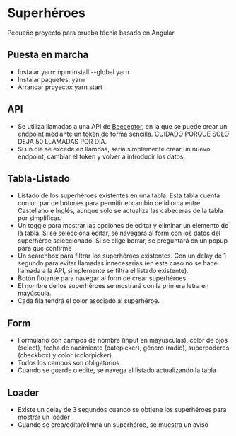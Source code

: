 
# Superhéroes

Pequeño proyecto para prueba técnia basado en Angular


## Puesta en marcha
 - Instalar yarn: npm install --global yarn
 - Instalar paquetes: yarn
 - Arrancar proyecto: yarn start



## API
- Se utiliza llamadas a una API de [Beeceptor](https://beeceptor.com/crud-api/), en la que se puede crear un endpoint mediante un token de forma sencilla. CUIDADO PORQUE SOLO DEJA 50 LLAMADAS POR DÍA.
- Si un día se excede en llamdas, sería simplemente crear un nuevo endpoint, cambiar el token y volver a introducir los datos.

## Tabla-Listado
- Listado de los superhéroes existentes en una tabla. Esta tabla cuenta con un par de botones para permitir el cambio de idioma entre Castellano e Inglés, aunque solo se actualiza las cabeceras de la tabla por simplificar.
- Un toggle para mostrar las opciones de editar y eliminar un elemento de la tabla. Si se selecciona editar, se navegará al form con los datos del superhéroe seleccionado. Si se elige borrar, se preguntará en un popup para que confirme
- Un searchbox para filtrar los superhéroes existentes. Con un delay de 1 segundo para evitar llamadas innecesarias (en este caso no se hace llamada a la API, simplemente se filtra el listado existente).
- Botón flotante para navegar al form de crear superhéroes.
- El nombre de los superhéroes se mostrará con la primera letra en mayúscula.
- Cada fila tendrá el color asociado al superhéroe.


## Form
- Formulario con campos de nombre (input en mayusculas), color de ojos (select), fecha de nacimiento (datepicker), género (radio), superpoderes (checkbox) y color (colorpicker).
- Todos los campos son obligatorios
- Cuando se guarde o edite, se navega al listado actualizando la tabla


## Loader
- Existe un delay de 3 segundos cuando se obtiene los superhéroes para mostrar un loader
- Cuando se crea/edita/elimna un superhéroe, se muestra un aviso


